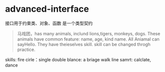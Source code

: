 # advanced-interface

接口用于约束类、对象、函数 是一个类型契约

> 马戏团，has many animals, inclund lions,tigers, monkeys, dogs.  These animals have common feature: name, age, kind name.
All Aniamal can sayHello. They have theieselves skill.
skill can be changed throgh practice.

skills:
    fire cirle：single double 
    blance: a briage walk line
    samrt: calclate, dance

